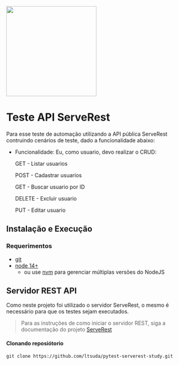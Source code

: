 <a href="https://serverest.dev/">
<img src="https://user-images.githubusercontent.com/29241659/115161869-6a017e80-a076-11eb-9bbe-c391eff410db.png" width=240>
</a>

# Teste API ServeRest

Para esse teste de automação utilizando a API pública ServeRest contruindo cenários de teste, dado a funcionalidade abaixo:

- Funcionalidade: Eu, como usuario, devo realizar o CRUD: 
  <p>GET - Listar usuarios</p>
  <p>POST - Cadastrar usuarios</p>
  <p>GET - Buscar usuario por ID</p>
  <p>DELETE - Excluir usuario</p>
  PUT - Editar usuario</p>
## Instalação e Execução
### Requerimentos

-   [git](https://git-scm.com/downloads)
-   [node 14+](https://nodejs.org/en/)
    -   ou use [nvm](https://github.com/nvm-sh/nvm) para gerenciar múltiplas versões do NodeJS
## Servidor REST API
Como neste projeto foi utilizado o servidor ServeRest, o mesmo é necessário para que os testes sejam executados.
> Para as instruções de como iniciar o servidor REST, siga a documentação do projeto [ServeRest](https://github.com/PauloGoncalvesBH/ServeRest#consumindo-o-serverest)


#### Clonando reposiótorio

```text
git clone https://github.com/ltsuda/pytest-serverest-study.git
```

#

